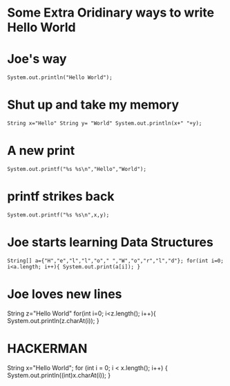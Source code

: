 # Some Extra Oridinary ways to write Hello World

# Joe's way
`System.out.println("Hello World");`

# Shut up and take my memory
`String x="Hello"
String y= "World"
System.out.println(x+" "+y);`

# A new print
`System.out.printf("%s %s\n","Hello","World");`

# printf strikes back
`System.out.printf("%s %s\n",x,y);`

# Joe starts learning Data Structures
`String[] a={"H","e","l","l","o"," ","W","o","r","l","d"};
 for(int i=0; i<a.length; i++){
      System.out.print(a[i]);
 }`
 
 # Joe loves new lines
 String z="Hello World"
 for(int i=0; i<z.length(); i++){
      System.out.println(z.charAt(i));
 }
 
 # HACKERMAN
 String x="Hello World";
for (int i = 0; i < x.length(); i++) {
       System.out.println((int)x.charAt(i));
  }
